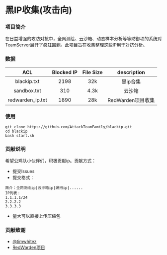 # 黑IP收集(攻击向)
### 项目简介
在日益增强的攻防对抗中，全网测绘、云沙箱、动态样本分析等等防御项的系统对TeamServer展开了疯狂围剿。此项目旨在收集整理这些IP用于对抗分析。

### 数据
|ACL|Blocked IP|File Size|description
| :---: | :---: | :---: | :---: |
|blackip.txt|2198|32k|黑ip合集|
|sandbox.txt|310|4.3k|云沙箱|
|redwarden_ip.txt|1890|28k|RedWarden项目收集|

### 使用
```
git clone https://github.com/AttackTeamFamily/blackip.git
cd blackip
bash start.sh
```

### 贡献说明
希望公鸡队小伙伴们，积极贡献ip。贡献方式：
- 提交Issues
- 提交格式：
```
简介：全网测绘ip|云沙箱ip|漏扫ip|......
IP列表：
1.1.1.1/24
2.2.2.2
3.3.3.3
```
- 量大可以直接上传压缩包
### 贡献致谢
- [@timwhitez](https://github.com/timwhitez)
- [RedWarden项目](https://github.com/mgeeky/RedWarden/edit/master/data/banned_ips.txt)
